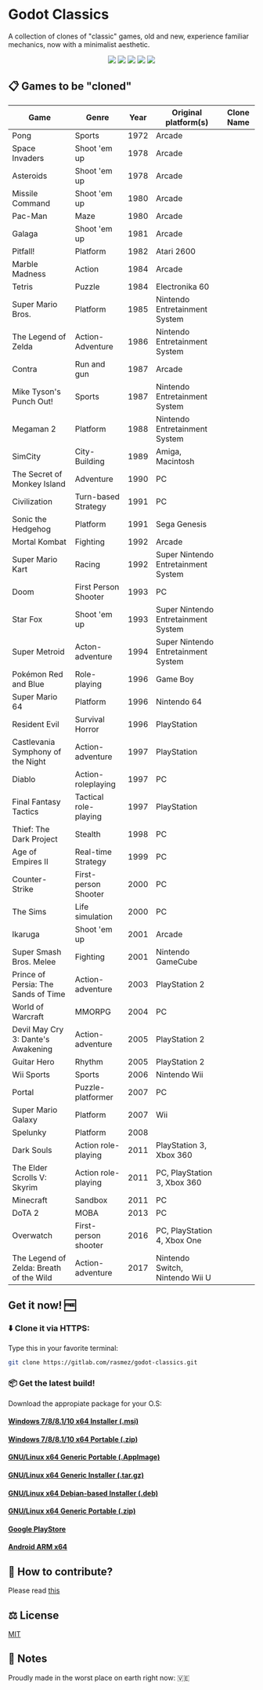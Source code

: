 # Godot Classics

A collection of clones of "classic" games, old and new, experience familiar mechanics, now with a minimalist aesthetic.

<p align="center">
  <img src="https://img.shields.io/static/v1?label=author&message=Rasmez&color=297be5&labelColor==242526" style="display: inline;"> <img src="https://img.shields.io/static/v1?label=languages&message=2&color=297be5&labelColor==242526" style="display: inline;"> <img src="https://img.shields.io/static/v1?label=license&message=MIT&color=297be5&labelColor==242526" style="display: inline;"> <img src="https://img.shields.io/static/v1?label=version&message=0.0.1&color=297be5&labelColor==242526" style="display: inline;"> <img src="https://img.shields.io/static/v1?label=platforms&message=android,linux,web,windows&color=297be5&labelColor==242526" style="display: inline;">
</p>

## 📋 Games to be "cloned"

| Game                                    	| Genre                 	| Year 	| Original platform(s)                	| Clone Name 	|
|-----------------------------------------	|-----------------------	|------	|-------------------------------------	|------------	|
| Pong                                    	| Sports                	| 1972 	| Arcade                              	|            	|
| Space Invaders                          	| Shoot 'em up          	| 1978 	| Arcade                              	|            	|
| Asteroids                               	| Shoot 'em up          	| 1978 	| Arcade                              	|            	|
| Missile Command                         	| Shoot 'em up          	| 1980 	| Arcade                              	|            	|
| Pac-Man                                 	| Maze                  	| 1980 	| Arcade                              	|            	|
| Galaga                                  	| Shoot 'em up          	| 1981 	| Arcade                              	|            	|
| Pitfall!                                	| Platform              	| 1982 	| Atari 2600                          	|            	|
| Marble Madness                          	| Action                	| 1984 	| Arcade                              	|            	|
| Tetris                                  	| Puzzle                	| 1984 	| Electronika 60                      	|            	|
| Super Mario Bros.                       	| Platform              	| 1985 	| Nintendo Entretainment System       	|            	|
| The Legend of Zelda                     	| Action-Adventure      	| 1986 	| Nintendo Entretainment System       	|            	|
| Contra                                  	| Run and gun           	| 1987 	| Arcade                              	|            	|
| Mike Tyson's Punch Out!                 	| Sports                	| 1987 	| Nintendo Entretainment System       	|            	|
| Megaman 2                               	| Platform              	| 1988 	| Nintendo Entretainment System       	|            	|
| SimCity                                 	| City-Building         	| 1989 	| Amiga, Macintosh                    	|            	|
| The Secret of Monkey Island             	| Adventure             	| 1990 	| PC                                  	|            	|
| Civilization                            	| Turn-based Strategy   	| 1991 	| PC                                  	|            	|
| Sonic the Hedgehog                      	| Platform              	| 1991 	| Sega Genesis                        	|            	|
| Mortal Kombat                           	| Fighting              	| 1992 	| Arcade                              	|            	|
| Super Mario Kart                        	| Racing                	| 1992 	| Super Nintendo Entretainment System 	|            	|
| Doom                                    	| First Person Shooter  	| 1993 	| PC                                  	|            	|
| Star Fox                                	| Shoot 'em up          	| 1993 	| Super Nintendo Entretainment System 	|            	|
| Super Metroid                           	| Acton-adventure       	| 1994 	| Super Nintendo Entretainment System 	|            	|
| Pokémon Red and Blue                    	| Role-playing          	| 1996 	| Game Boy                            	|            	|
| Super Mario 64                          	| Platform              	| 1996 	| Nintendo 64                         	|            	|
| Resident Evil                           	| Survival Horror       	| 1996 	| PlayStation                         	|            	|
| Castlevania Symphony of the Night       	| Action-adventure      	| 1997 	| PlayStation                         	|            	|
| Diablo                                  	| Action-roleplaying    	| 1997 	| PC                                  	|            	|
| Final Fantasy Tactics                   	| Tactical role-playing 	| 1997 	| PlayStation                         	|            	|
| Thief: The Dark Project                 	| Stealth               	| 1998 	| PC                                  	|            	|
| Age of Empires II                       	| Real-time Strategy    	| 1999 	| PC                                  	|            	|
| Counter-Strike                          	| First-person Shooter  	| 2000 	| PC                                  	|            	|
| The Sims                                	| Life simulation       	| 2000 	| PC                                  	|            	|
| Ikaruga                                 	| Shoot 'em up          	| 2001 	| Arcade                              	|            	|
| Super Smash Bros. Melee                 	| Fighting              	| 2001 	| Nintendo GameCube                   	|            	|
| Prince of Persia: The Sands of Time     	| Action-adventure      	| 2003 	| PlayStation 2                       	|            	|
| World of Warcraft                       	| MMORPG                	| 2004 	| PC                                  	|            	|
| Devil May Cry 3: Dante's Awakening      	| Action-adventure      	| 2005 	| PlayStation 2                       	|            	|
| Guitar Hero                             	| Rhythm                	| 2005 	| PlayStation 2                       	|            	|
| Wii Sports                              	| Sports                	| 2006 	| Nintendo Wii                        	|            	|
| Portal                                  	| Puzzle-platformer     	| 2007 	| PC                                  	|            	|
| Super Mario Galaxy                      	| Platform              	| 2007 	| Wii                                 	|            	|
| Spelunky                                	| Platform              	| 2008 	|                                     	|            	|
| Dark Souls                              	| Action role-playing   	| 2011 	| PlayStation 3, Xbox 360             	|            	|
| The Elder Scrolls V: Skyrim             	| Action role-playing   	| 2011 	| PC, PlayStation 3, Xbox 360         	|            	|
| Minecraft                               	| Sandbox               	| 2011 	| PC                                  	|            	|
| DoTA 2                                  	| MOBA                  	| 2013 	| PC                                  	|            	|
| Overwatch                               	| First-person shooter  	| 2016 	| PC, PlayStation 4, Xbox One         	|            	|
| The Legend of Zelda: Breath of the Wild 	| Action-adventure      	| 2017 	| Nintendo Switch, Nintendo Wii U     	|            	|

## Get it now! 🆓

### ⬇️ Clone it via HTTPS:

Type this in your favorite terminal:

```bash
git clone https://gitlab.com/rasmez/godot-classics.git
```

### 📦 Get the latest build!

Download the appropiate package for your O.S:

#### [Windows 7/8/8.1/10 x64 Installer (.msi)](https://gitlab.com/rasmez/godot-classics/-/archive/master/godot-classics-master.zip)

#### [Windows 7/8/8.1/10 x64 Portable (.zip)](https://gitlab.com/rasmez/godot-classics/-/archive/master/godot-classics-master.zip)

#### [GNU/Linux x64 Generic Portable (.AppImage)](https://gitlab.com/rasmez/godot-classics/-/archive/master/godot-classics-master.zip)

#### [GNU/Linux x64 Generic Installer (.tar.gz)](https://gitlab.com/rasmez/godot-classics/-/archive/master/godot-classics-master.zip)

#### [GNU/Linux x64 Debian-based Installer (.deb)](https://gitlab.com/rasmez/godot-classics/-/archive/master/godot-classics-master.zip)

#### [GNU/Linux x64 Generic Portable (.zip)](https://gitlab.com/rasmez/godot-classics/-/archive/master/godot-classics-master.zip)

#### [Google PlayStore](https://gitlab.com/rasmez/godot-classics/-/archive/master/godot-classics-master.zip)

#### [Android ARM x64](https://gitlab.com/rasmez/godot-classics/-/archive/master/godot-classics-master.zip)

## 🤔 How to contribute?

Please read [this](https://github.com/Rasmez/godot-classics/blob/master/docs/CONTRIBUTING.md)

## ⚖️ License
[MIT](https://choosealicense.com/licenses/mit/)

## 📌 Notes

Proudly made in the worst place on earth right now: 🇻🇪
